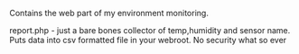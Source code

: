 Contains the web part of my environment monitoring. 

report.php - just a bare bones collector of temp,humidity and sensor name. Puts data into csv formatted file in your webroot. No security what so ever

